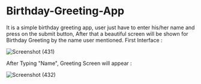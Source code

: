 # Birthday-Greeting-App
It is a simple birthday greeting app, user just have to enter his/her name and press on the submit button, After that a beautiful screen will be shown for Birthday Greeting by the name user mentioned. 
First Interface :

![Screenshot (431)](https://user-images.githubusercontent.com/79192605/119714412-77cdcf00-be80-11eb-9c07-3bfaa911db92.png)

After Typing "Name", Greeting Screen will appear : 

![Screenshot (432)](https://user-images.githubusercontent.com/79192605/119714505-959b3400-be80-11eb-81ce-549f7620771a.png)
